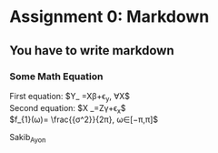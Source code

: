 # Assignment 0: Markdown
## You have to write markdown
### Some Math Equation

                    
                          
   <p>
  First  equation: $Y_ =Xβ+ϵ<sub>y</sub>, ∀X$ <br>
  Second equation: $X _=Zγ+ϵ<sub>x</sub>$  <br>
  $f_{1}(ω)= \frac{{σ^2}}{2π}, ω∈[−π,π]$
                    
  </p>     

Sakib<sub>Ayon</sub>
                    
                
                    


